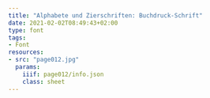 ```yaml
---
title: "Alphabete und Zierschriften: Buchdruck-Schrift"
date: 2021-02-02T08:49:43+02:00
type: font
tags:
- Font
resources:
- src: "page012.jpg"
  params:
    iiif: page012/info.json
    class: sheet
---
```


